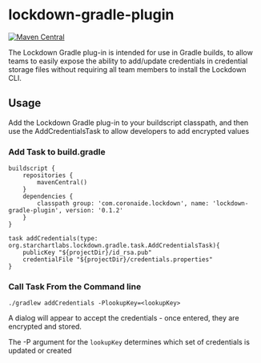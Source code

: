 # lockdown-gradle-plugin
[![Maven Central](https://img.shields.io/maven-central/v/com.coronaide.lockdown/lockdown-gradle-plugin.svg)](https://mvnrepository.com/artifact/com.coronaide.lockdown/lockdown-gradle-plugin)

The Lockdown Gradle plug-in is intended for use in Gradle builds, to allow teams to easily expose the ability to add/update credentials in credential storage files without requiring all team members to install the Lockdown CLI.

## Usage

Add the Lockdown Gradle plug-in to your buildscript classpath, and then use the AddCredentialsTask to allow developers to add encrypted values

### Add Task to build.gradle

```
buildscript {
    repositories {
        mavenCentral()
    }
    dependencies {
        classpath group: 'com.coronaide.lockdown', name: 'lockdown-gradle-plugin', version: '0.1.2'
    }
}

task addCredentials(type: org.starchartlabs.lockdown.gradle.task.AddCredentialsTask){
    publicKey "${projectDir}/id_rsa.pub"
    credentialFile "${projectDir}/credentials.properties"
}
```

### Call Task From the Command line

```
./gradlew addCredentials -PlookupKey=<lookupKey>
```

A dialog will appear to accept the credentials - once entered, they are encrypted and stored.

The -P argument for the `lookupKey` determines which set of credentials is updated or created
